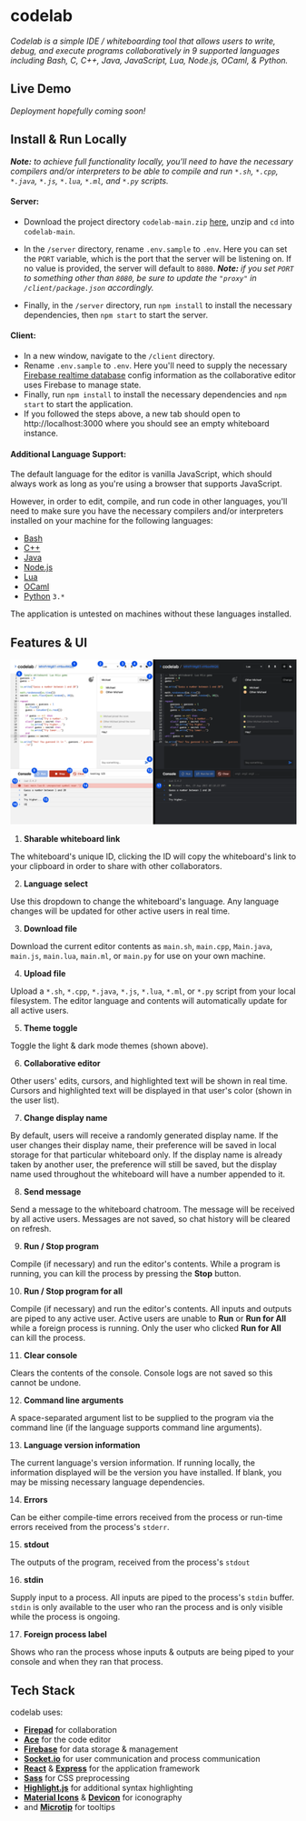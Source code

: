# codelab
*Codelab is a simple IDE / whiteboarding tool that allows users to write, debug, and execute programs collaboratively in 9 supported languages including Bash, C, C++, Java, JavaScript, Lua, Node.js, OCaml, & Python.*

## Live Demo
*Deployment hopefully coming soon!*
## Install & Run Locally
***Note:** to achieve full functionality locally, you'll need to have the necessary compilers and/or interpreters to be able to compile and run `*.sh`, `*.cpp`, `*.java`, `*.js`, `*.lua`, `*.ml`, and `*.py` scripts.*

#### Server:
* Download the project directory `codelab-main.zip` [here](https://github.com/mhollingshead/codelab/archive/refs/heads/main.zip), unzip and `cd` into `codelab-main`. 
* In the `/server` directory, rename `.env.sample` to `.env`. Here you can set the `PORT` variable, which is the port that the server will be listening on. If no value is provided, the server will default to `8080`. 
***Note:** if you set `PORT` to something other than `8080`, be sure to update the `"proxy"` in `/client/package.json` accordingly.*

* Finally, in the `/server` directory, run `npm install` to install the necessary dependencies, then `npm start` to start the server.

#### Client:
* In a new window, navigate to the `/client` directory.
* Rename `.env.sample` to `.env`. Here you'll need to supply the necessary [Firebase realtime database](https://firebase.google.com/products/realtime-database) config information as the collaborative editor uses Firebase to manage state.
* Finally, run `npm install` to install the necessary dependencies and `npm start` to start the application.
* If you followed the steps above, a new tab should open to http://localhost:3000 where you should see an empty whiteboard instance.

#### Additional Language Support:
The default language for the editor is vanilla JavaScript, which should always work as long as you're using a browser that supports JavaScript.

However, in order to edit, compile, and run code in other languages, you'll need to make sure you have the necessary compilers and/or interpreters installed on your machine for the following languages:
* [Bash](https://www.gnu.org/software/bash/)
* [C++](https://www.cplusplus.com/)
* [Java](https://www.java.com/en/)
* [Node.js](https://nodejs.org/en/)
* [Lua](https://www.lua.org/)
* [OCaml](https://ocaml.org/)
* [Python](https://www.python.org/) `3.*`

The application is untested on machines without these languages installed.

## Features & UI
![enter image description here](/client/public/UI-01.png)

 1. **Sharable whiteboard link**

  The whiteboard's unique ID, clicking the ID will copy the whiteboard's link to your clipboard in order to share with other collaborators.

 2. **Language select** 

  Use this dropdown to change the whiteboard's language. Any language changes will be updated for other active users in real time.

 3. **Download file**

  Download the current editor contents as `main.sh`, `main.cpp`, `Main.java`, `main.js`, `main.lua`, `main.ml`, or `main.py` for use on your own machine.

 4. **Upload file**

  Upload a `*.sh`, `*.cpp`, `*.java`, `*.js`, `*.lua`, `*.ml`, or `*.py` script from your local filesystem. The editor language and contents will automatically update for all active users.

 5. **Theme toggle**

  Toggle the light & dark mode themes (shown above).

 6. **Collaborative editor**

  Other users' edits, cursors, and highlighted text will be shown in real time. Cursors and highlighted text will be displayed in that user's color (shown in the user list).

 7. **Change display name**

  By default, users will receive a randomly generated display name. If the user changes their display name, their preference will be saved in local storage for that particular whiteboard only. If the display name is already taken by another user, the preference will still be saved, but the display name used throughout the whiteboard will have a number appended to it.

8. **Send message**

 Send a message to the whiteboard chatroom. The message will be received by all active users. Messages are not saved, so chat history will be cleared on refresh. 

9. **Run / Stop program**

 Compile (if necessary) and run the editor's contents.  While a program is running, you can kill the process by pressing the **Stop** button.

10. **Run / Stop program for all**

 Compile (if necessary) and run the editor's contents. All inputs and outputs are piped to any active user. Active users are unable to **Run** or **Run for All** while a foreign process is running. Only the user who clicked **Run for All** can kill the process.

11. **Clear console**

 Clears the contents of the console. Console logs are not saved so this cannot be undone.

12. **Command line arguments**

 A space-separated argument list to be supplied to the program via the command line (if the language supports command line arguments).

13. **Language version information**

 The current language's version information. If running locally, the information displayed will be the version you have installed. If blank, you may be missing necessary language dependencies.

14. **Errors**

 Can be either compile-time errors received from the process or run-time errors received from the process's `stderr`.

15. **stdout**

 The outputs of the program, received from the process's `stdout`

16. **stdin**

 Supply input to a process. All inputs are piped to the process's `stdin` buffer. `stdin` is only available to the user who ran the process and is only visible while the process is ongoing. 

17. **Foreign process label**

 Shows who ran the process whose inputs & outputs are being piped to your console and when they ran that process.

## Tech Stack
codelab uses:
* **[Firepad](https://firepad.io/)** for collaboration
* **[Ace](https://ace.c9.io/)** for the code editor
* **[Firebase](https://firebase.google.com/)** for data storage & management
* **[Socket.io](https://socket.io/)** for user communication and process communication
* **[React](https://reactjs.org/)** & **[Express](https://expressjs.com/)** for the application framework
* **[Sass](https://sass-lang.com/)** for CSS preprocessing
* **[Highlight.js](https://highlightjs.org/)** for additional syntax highlighting
* **[Material Icons](https://google.github.io/material-design-icons/)** & **[Devicon](https://devicon.dev/)** for iconography
* and **[Microtip](https://microtip.vercel.app/)** for tooltips